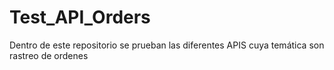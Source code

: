 # Test_API_Orders
Dentro de este repositorio se prueban las diferentes APIS cuya temática son rastreo de ordenes
